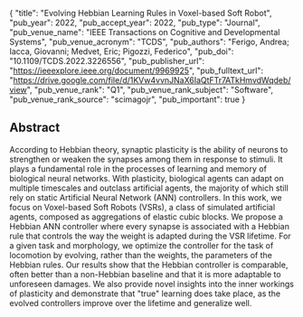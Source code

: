 {
  "title": "Evolving Hebbian Learning Rules in Voxel-based Soft Robot",
  "pub_year": 2022,
  "pub_accept_year": 2022,
  "pub_type": "Journal",
  "pub_venue_name": "IEEE Transactions on Cognitive and Developmental Systems",
  "pub_venue_acronym": "TCDS",
  "pub_authors": "Ferigo, Andrea; Iacca, Giovanni; Medvet, Eric; Pigozzi, Federico",
  "pub_doi": "10.1109/TCDS.2022.3226556",
  "pub_publisher_url": "https://ieeexplore.ieee.org/document/9969925",
  "pub_fulltext_url": "https://drive.google.com/file/d/1KVw4vvnJNaX6IaQtFTr7ATkHmvdWqdeb/view",
  "pub_venue_rank": "Q1",
  "pub_venue_rank_subject": "Software",
  "pub_venue_rank_source": "scimagojr",
  "pub_important": true
}

## Abstract
According to Hebbian theory, synaptic plasticity is the ability of neurons to strengthen or weaken the synapses among them in response to stimuli. It plays a fundamental role in the processes of learning and memory of biological neural networks. With plasticity, biological agents can adapt on multiple timescales and outclass artificial agents, the majority of which still rely on static Artificial Neural Network (ANN) controllers. In this work, we focus on Voxel-based Soft Robots (VSRs), a class of simulated artificial agents, composed as aggregations of elastic cubic blocks. We propose a Hebbian ANN controller where every synapse is associated with a Hebbian rule that controls the way the weight is adapted during the VSR lifetime. For a given task and morphology, we optimize the controller for the task of locomotion by evolving, rather than the weights, the parameters of the Hebbian rules. Our results show that the Hebbian controller is comparable, often better than a non-Hebbian baseline and that it is more adaptable to unforeseen damages. We also provide novel insights into the inner workings of plasticity and demonstrate that "true" learning does take place, as the evolved controllers improve over the lifetime and generalize well.
